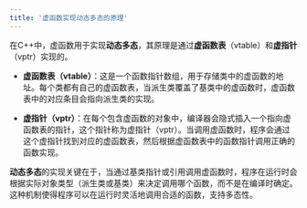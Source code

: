 ```yaml
---
title: '虚函数实现动态多态的原理'
---
```


在C++中，虚函数用于实现**动态多态**，其原理是通过**虚函数表**（vtable）和**虚指针**（vptr）实现的。

- **虚函数表（vtable）**：这是一个函数指针数组，用于存储类中的虚函数的地址。每个类都有自己的虚函数表，当派生类覆盖了基类中的虚函数时，虚函数表中的对应条目会指向派生类的实现。

- **虚指针（vptr）**：在每个包含虚函数的对象中，编译器会隐式插入一个指向虚函数表的指针，这个指针称为虚指针（vptr）。当调用虚函数时，程序会通过这个虚指针找到对应的虚函数表，然后根据虚函数表中的函数指针调用正确的函数实现。

**动态多态**的实现关键在于，当通过基类指针或引用调用虚函数时，程序在运行时会根据实际对象类型（派生类或基类）来决定调用哪个函数，而不是在编译时确定。这种机制使得程序可以在运行时灵活地调用合适的函数，支持多态性。
